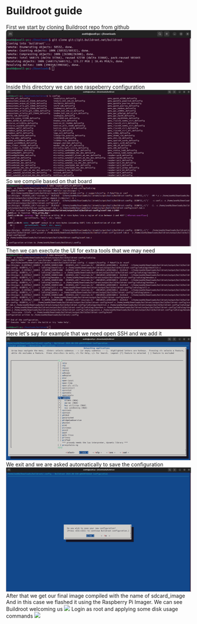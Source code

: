 # Buildroot guide

First we start by cloning Buildroot repo from github
![](buildroot_evidence/cloning_repo_1.png)
Inside this directory we can see raspeberry configuration
![](buildroot_evidence/checking_for_boards_2.png)
So we compile based on that board
![](buildroot_evidence/selecting_raspberry_3.png)
Then we can exectute the UI for extra tools that we may need
![](buildroot_evidence/Executing_the_UI_4.png)
Here let's say for example that we need open SSH and we add it
![](buildroot_evidence/Selecting_openssh_as_a_module_example_5.png)
We exit and we are asked automatically to save the configuration
![](buildroot_evidence/save_configuration_and_make_the_file_6.png)
After that we get our final image compiled with the name of sdcard_image
And in this case we flashed it using the Raspberry Pi Imager.
We can see Buildroot welcoming us
![](buildroot_evidence/Buildroot_login_7.jpg)
Login as root and applying some disk usage commands
![](buildroot_evidence/applying_commands_8.jpg)
